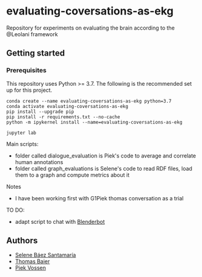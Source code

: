 # evaluating-coversations-as-ekg
Repository for experiments on evaluating the brain according to the @Leolani framework

## Getting started

### Prerequisites

This repository uses Python >= 3.7. The following is the recommended set up for this project.

```
conda create --name evaluating-coversations-as-ekg python=3.7
conda activate evaluating-coversations-as-ekg
pip install --upgrade pip
pip install -r requirements.txt --no-cache
python -m ipykernel install --name=evaluating-coversations-as-ekg

jupyter lab
```


Main scripts:
- folder called dialogue_evaluation is Piek's code to average and correlate human annotations
- folder called graph_evaluations is Selene's code to read RDF files, load them to a graph and compute metrics about it


Notes
- I have been working first with G1Piek thomas conversation as a trial

TO DO:

- adapt script to chat with [Blenderbot](https://github.com/leolani/cltl-chatbots/blob/main/src/notebooks/conversation_between_dialogueGpt_and_Leolani.ipynb)


## Authors

* [Selene Báez Santamaría](https://selbaez.github.io/)
* [Thomas Baier](https://www.linkedin.com/in/thomas-baier-05519030/)
* [Piek Vossen](https://github.com/piekvossen)